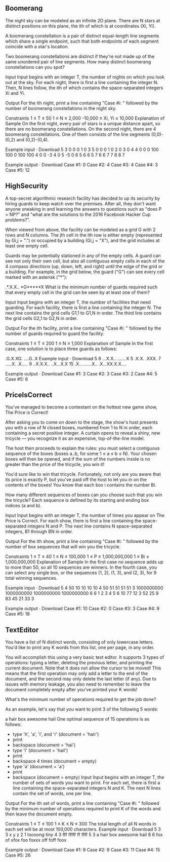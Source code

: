 Boomerang
---------------------------------------------------------------------------------------------

The night sky can be modeled as an infinite 2D plane. There are N stars at distinct positions on this plane, the ith of which is at coordinates (Xi, Yi).

A boomerang constellation is a pair of distinct equal-length line segments which share a single endpoint, such that both endpoints of each segment coincide with a star's location.

Two boomerang constellations are distinct if they're not made up of the same unordered pair of line segments. How many distinct boomerang constellations can you spot?

Input
Input begins with an integer T, the number of nights on which you look out at the sky. For each night, there is first a line containing the integer N. Then, N lines follow, the ith of which contains the space-separated integers Xi and Yi.

Output
For the ith night, print a line containing "Case #i: " followed by the number of boomerang constellations in the night sky.

Constraints
1 ≤ T ≤ 50 
1 ≤ N ≤ 2,000 
-10,000 ≤ Xi, Yi ≤ 10,000 
Explanation of Sample
On the first night, every pair of stars is a unique distance apart, so there are no boomerang constellations. On the second night, there are 4 boomerang constellations. One of them consists of the line segments (0,0)-(0,2) and (0,2)-(0,4).

Example input · Download
5
3
0 0
0 1
0 3
5
0 0
0 1
0 2
0 3
0 4
4
0 0
0 100
100 0
100 100
4
0 0
-3 4
0 5
-5 0
6
5 6
6 5
7 6
6 7
7 8
8 7


Example output · Download
Case #1: 0
Case #2: 4
Case #3: 4
Case #4: 3
Case #5: 12

HighSecurity
---------------------------------------------------------------------------------------------

A top-secret algorithmic research facility has decided to up its security by hiring guards to keep watch over the premises. After all, they don't want anyone sneaking in and learning the answers to questions such as "does P = NP?" and "what are the solutions to the 2016 Facebook Hacker Cup problems?".

When viewed from above, the facility can be modeled as a grid G with 2 rows and N columns. The jth cell in the ith row is either empty (represented by Gi,j = ".") or occupied by a building (Gi,j = "X"), and the grid includes at least one empty cell.

Guards may be potentially stationed in any of the empty cells. A guard can see not only their own cell, but also all contiguous empty cells in each of the 4 compass directions (up, down, left, and right) until the edge of the grid or a building. For example, in the grid below, the guard ("G") can see every cell marked with an asterisk ("*"):

.*.X.X..
*G*****X
What is the minimum number of guards required such that every empty cell in the grid can be seen by at least one of them?

Input
Input begins with an integer T, the number of facilities that need guarding. For each facility, there is first a line containing the integer N. The next line contains the grid cells G1,1 to G1,N in order. The third line contains the grid cells G2,1 to G2,N in order.

Output
For the ith facility, print a line containing "Case #i: " followed by the number of guards required to guard the facility.

Constraints
1 ≤ T ≤ 200 
1 ≤ N ≤ 1,000 
Explanation of Sample
In the first case, one solution is to place three guards as follows:

.G.X.XG.
....G..X
Example input · Download
5
8
...X.X..
.......X
5
.X.X.
.XXX.
7
.....X.
.X.....
9
..X.X.X..
..X...X.X
15
.X..........X..
.X...XX.X.X....

Example output · Download
Case #1: 3
Case #2: 3
Case #3: 2
Case #4: 5
Case #5: 6





PriceIsCorrect
---------------------------------------------------------------------------------------------
You've managed to become a contestant on the hottest new game show, The Price is Correct!

After asking you to come on down to the stage, the show's host presents you with a row of N closed boxes, numbered from 1 to N in order, each containing a secret positive integer. A curtain opens to reveal a shiny, new tricycle — you recognize it as an expensive, top-of-the-line model.

The host then proceeds to explain the rules: you must select a contiguous sequence of the boxes (boxes a..b, for some 1 ≤ a ≤ b ≤ N). Your chosen boxes will then be opened, and if the sum of the numbers inside is no greater than the price of the tricycle, you win it!

You'd sure like to win that tricycle. Fortunately, not only are you aware that its price is exactly P, but you've paid off the host to let you in on the contents of the boxes! You know that each box i contains the number Bi.

How many different sequences of boxes can you choose such that you win the tricycle? Each sequence is defined by its starting and ending box indices (a and b).

Input
Input begins with an integer T, the number of times you appear on The Price is Correct. For each show, there is first a line containing the space-separated integers N and P. The next line contains N space-separated integers, B1 through BN in order.

Output
For the ith show, print a line containing "Case #i: " followed by the number of box sequences that will win you the tricycle.

Constraints
1 ≤ T ≤ 40 
1 ≤ N ≤ 100,000 
1 ≤ P ≤ 1,000,000,000 
1 ≤ Bi ≤ 1,000,000,000 
Explanation of Sample
In the first case no sequence adds up to more than 50, so all 10 sequences are winners. In the fourth case, you can select any single box, or the sequences (1, 2), (1, 3), and (2, 3), for 9 total winning sequences.

Example input · Download
5
4 50
10 10 10 10
4 50
51 51 51 51
3 1000000000
1000000000 1000000000 1000000000
6 6
1 2 3 4 5 6
10 77
12 3 52 25 9 83 45 21 33 3

Example output · Download
Case #1: 10
Case #2: 0
Case #3: 3
Case #4: 9
Case #5: 18


TextEditor
---------------------------------------------------------------------------------------------


You have a list of N distinct words, consisting of only lowercase letters. You'd like to print any K words from this list, one per page, in any order.

You will accomplish this using a very basic text editor. It supports 3 types of operations: typing a letter, deleting the previous letter, and printing the current document. Note that it does not allow the cursor to be moved! This means that the first operation may only add a letter to the end of the document, and the second may only delete the last letter (if any). Due to issues with memory leakage, you also need to remember to leave the document completely empty after you've printed your K words!

What's the minimum number of operations required to get the job done?

As an example, let's say that you want to print 3 of the following 5 words:

a
hair
box
awesome
hail
One optimal sequence of 15 operations is as follows:

- type 'h', 'a', 'i', and 'r' (document = 'hair')
- print
- backspace (document = 'hai')
- type 'l' (document = 'hail')
- print
- backspace 4 times (document = empty)
- type 'a' (document = 'a')
- print
- backspace (document = empty)
Input
Input begins with an integer T, the number of sets of words you want to print. For each set, there is first a line containing the space-separated integers N and K. The next N lines contain the set of words, one per line.

Output
For the ith set of words, print a line containing "Case #i: " followed by the minimum number of operations required to print K of the words and then leave the document empty.

Constraints
1 ≤ T ≤ 100 
1 ≤ K ≤ N ≤ 300 
The total length of all N words in each set will be at most 100,000 characters.
Example input · Download 
5
3 3
x
y
z
2 1
loooong
tiny
4 3
fff
fffff
ff
ffff
5 3
a
hair
box
awesome
hail
8 6
fox
of
xfox
foo
foxxx
off
foff
foox

Example output · Download
Case #1: 9
Case #2: 9
Case #3: 11
Case #4: 15
Case #5: 26
















